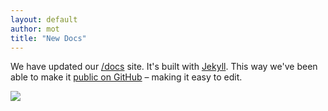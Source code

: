 ```yaml
---
layout: default
author: mot
title: "New Docs"
---
```


We have updated our [/docs](/docs) site. It's built with [Jekyll](https://jekyllrb.com/). This way we've been able to make it [public on GitHub](https://github.com/dotenv-org/www) – making it easy to edit.

![](https://res.cloudinary.com/dotenv-org/image/upload/c_scale,w_800/v1666487765/screely-1666487750729_jrea3n.png)
